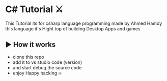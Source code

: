 # C# Tutorial ⚔️
This Tutorial its for csharp language programming made by Ahmed Hamdy this language it's Hight top of building Desktop Apps and games 

## ▶️ How it works 
 - clone this repo 
 - add it to vs studio code (version)
 - and start debug the source code
 - enjoy Happy hacking 🔥
